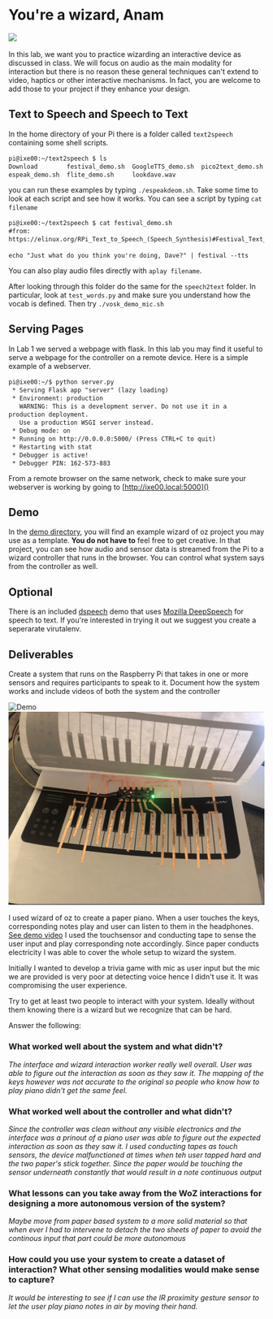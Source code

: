 # You're a wizard, Anam

<img src="https://pbs.twimg.com/media/Cen7qkHWIAAdKsB.jpg" height="400">

In this lab, we want you to practice wizarding an interactive device as discussed in class. We will focus on audio as the main modality for interaction but there is no reason these general techniques can't extend to video, haptics or other interactive mechanisms. In fact, you are welcome to add those to your project if they enhance your design.


## Text to Speech and Speech to Text

In the home directory of your Pi there is a folder called `text2speech` containing some shell scripts.

```
pi@ixe00:~/text2speech $ ls
Download        festival_demo.sh  GoogleTTS_demo.sh  pico2text_demo.sh
espeak_demo.sh  flite_demo.sh     lookdave.wav

```

you can run these examples by typing 
`./espeakdeom.sh`. Take some time to look at each script and see how it works. You can see a script by typing `cat filename`

```
pi@ixe00:~/text2speech $ cat festival_demo.sh 
#from: https://elinux.org/RPi_Text_to_Speech_(Speech_Synthesis)#Festival_Text_to_Speech

echo "Just what do you think you're doing, Dave?" | festival --tts

```

You can also play audio files directly with `aplay filename`.

After looking through this folder do the same for the `speech2text` folder. In particular, look at `test_words.py` and make sure you understand how the vocab is defined. Then try `./vosk_demo_mic.sh`

## Serving Pages

In Lab 1 we served a webpage with flask. In this lab you may find it useful to serve a webpage for the controller on a remote device. Here is a simple example of a webserver.

```
pi@ixe00:~/$ python server.py
 * Serving Flask app "server" (lazy loading)
 * Environment: production
   WARNING: This is a development server. Do not use it in a production deployment.
   Use a production WSGI server instead.
 * Debug mode: on
 * Running on http://0.0.0.0:5000/ (Press CTRL+C to quit)
 * Restarting with stat
 * Debugger is active!
 * Debugger PIN: 162-573-883
```
From a remote browser on the same network, check to make sure your webserver is working by going to [http://ixe00.local:5000]()


## Demo

In the [demo directory](./demo), you will find an example wizard of oz project you may use as a template. **You do not have to** feel free to get creative. In that project, you can see how audio and sensor data is streamed from the Pi to a wizard controller that runs in the browser. You can control what system says from the controller as well.

## Optional

There is an included [dspeech](.dspeech) demo that uses [Mozilla DeepSpeech](https://github.com/mozilla/DeepSpeech) for speech to text. If you're interested in trying it out we suggest you create a seperarate virutalenv. 

## Deliverables

Create a system that runs on the Raspberry Pi that takes in one or more sensors and requires participants to speak to it. Document how the system works and include videos of both the system and the controller

![Demo](demo.png)
![Demo](demo2.png)

I used wizard of oz to create a paper piano. When a user touches the keys, corresponding notes play and user can listen to them in the headphones. [See demo video](https://drive.google.com/file/d/1vyyOZhb5gmQoswWQu1Ow9m0a4LnE9srw/view?usp=sharing) I used the touchsensor and conducting tape to sense the user input and play corresponding note accordingly. Since paper conducts electricity I was able to cover the whole setup to wizard the system. 

Initially I wanted to develop a trivia game with mic as user input but the mic we are provided is very poor at detecting voice hence I didn't use it. It was compromising the user experience.  

Try to get at least two people to interact with your system. Ideally without them knowing there is a wizard but we recognize that can be hard.

Answer the following:

### What worked well about the system and what didn't?
*The interface and wizard interaction worker really well overall. User was able to figure out the interaction as soon as they saw it. The mapping of the keys however was not accurate to the original so people who know how to play piano didn't get the same feel.*

### What worked well about the controller and what didn't?

*Since the controller was clean without any visible electronics and the interface was a prinout of a piano user was able to figure out the expected interaction as soon as they saw it. 
I used conducting tapes as touch sensors, the device malfunctioned at times when teh user tapped hard and the two paper's stick together. Since the paper would be touching the sensor underneath constantly that would result in a note continuous output*

### What lessons can you take away from the WoZ interactions for designing a more autonomous version of the system?

*Maybe move from paper based system to a more solid material so that when ever I had to intervene to detach the two sheets of paper to avoid the continous input that part could be more autonomous*


### How could you use your system to create a dataset of interaction? What other sensing modalities would make sense to capture?

*It would be interesting to see if I can use the IR proximity gesture sensor to let the user play piano notes in air by moving their hand.*
